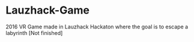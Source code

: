 # Lauzhack-Game
2016 VR Game made in Lauzhack Hackaton where the goal is to escape a labyrinth [Not finished]
